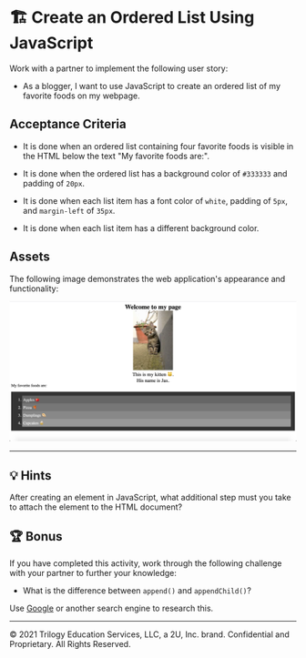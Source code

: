 # 🏗️ Create an Ordered List Using JavaScript

Work with a partner to implement the following user story:

* As a blogger, I want to use JavaScript to create an ordered list of my favorite foods on my webpage.

## Acceptance Criteria

* It is done when an ordered list containing four favorite foods is visible in the HTML below the text "My favorite foods are:".

* It is done when the ordered list has a background color of `#333333` and padding of `20px`.

* It is done when each list item has a font color of `white`, padding of `5px`, and `margin-left` of `35px`.

* It is done when each list item has a different background color.

## Assets

The following image demonstrates the web application's appearance and functionality:

![The text "Welcome to my page" appears above a centered kitten photo, above the text "My favorite foods are:" and a list of four foods.](./images/01-screenshot.png)

---

## 💡 Hints

After creating an element in JavaScript, what additional step must you take to attach the element to the HTML document?

## 🏆 Bonus

If you have completed this activity, work through the following challenge with your partner to further your knowledge:

* What is the difference between `append()` and `appendChild()`?

Use [Google](https://www.google.com) or another search engine to research this.

---
© 2021 Trilogy Education Services, LLC, a 2U, Inc. brand. Confidential and Proprietary. All Rights Reserved.
